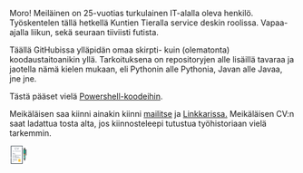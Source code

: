 Moro! Meiläinen on 25-vuotias turkulainen IT-alalla oleva henkilö. Työskentelen tällä hetkellä Kuntien Tieralla service deskin roolissa. 
Vapaa-ajalla liikun, sekä seuraan tiiviisti futista.


Täällä GitHubissa ylläpidän omaa skirpti- kuin (olematonta) koodaustaitoanikin yllä. 
Tarkoituksena on repositoryjen alle lisäillä tavaraa ja jaotella nämä kielen mukaan, eli Pythonin alle Pythonia, Javan alle Javaa, jne jne.

Tästä pääset vielä <a href="https://github.com/users/JessePutkonen/projects/1/">Powershell-koodeihin</a>.


Meikäläisen saa kiinni ainakin kiinni <a href="mailto:jesseputki@hotmail.com">mailitse</a> ja <a href="https://www.linkedin.com/in/jesseputkonen/">Linkkarissa.</a>
Meikäläisen CV:n saat ladattua tosta alta, jos kiinnosteleepi tutustua työhistoriaan vielä tarkemmin. 
<th><a href="kansio/cv.pdf" target="_blank"><img alt="CV" title="CV" height="32" width="32" src="kansio/cv.svg"></a></th>
